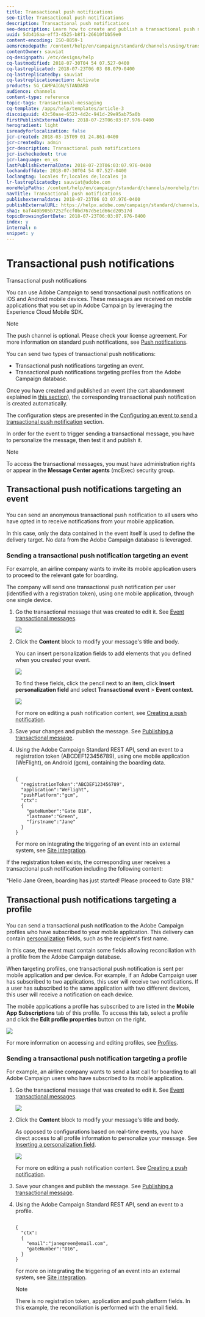 ```yaml
---
title: Transactional push notifications
seo-title: Transactional push notifications
description: Transactional push notifications
seo-description: Learn how to create and publish a transactional push notification.
uuid: 5db416aa-eff3-4525-b8f1-26610fbb59e0
content-encoding: ISO-8859-1
aemsrcnodepath: /content/help/en/campaign/standard/channels/using/transactional-push-notifications
contentOwner: sauviat
cq-designpath: /etc/designs/help
cq-lastmodified: 2018-07-30T04 54 07.527-0400
cq-lastreplicated: 2018-07-23T06 03 08.079-0400
cq-lastreplicatedby: sauviat
cq-lastreplicationaction: Activate
products: SG_CAMPAIGN/STANDARD
audience: channels
content-type: reference
topic-tags: transactional-messaging
cq-template: /apps/help/templates/article-3
discoiquuid: 43c50aae-6523-4d2c-941d-29e95ab75a0b
firstPublishExternalDate: 2018-07-23T06:03:07.976-0400
herogradient: light
isreadyforlocalization: false
jcr-created: 2018-03-15T09 01 24.861-0400
jcr-createdby: admin
jcr-description: Transactional push notifications
jcr-ischeckedout: true
jcr-language: en_us
lastPublishExternalDate: 2018-07-23T06:03:07.976-0400
lochandoffdate: 2018-07-30T04 54 07.527-0400
loclangtag: locales fr;locales de;locales ja
lr-lastreplicatedby: sauviat@adobe.com
moreHelpPaths: /content/help/en/campaign/standard/channels/morehelp/transactional-messaging;/content/help/en/campaign/standard/channels/morehelp/transactional-messaging
navTitle: Transactional push notifications
publishexternaldate: 2018-07-23T06 03 07.976-0400
publishExternalURL: https://helpx.adobe.com/campaign/standard/channels/using/transactional-push-notifications.html
sha1: 6af440b905b7252fccf0bd767d5e1d66cd20517d
topicBrowsingSortDate: 2018-07-23T06:03:07.976-0400
index: y
internal: n
snippet: y
---
```


# Transactional push notifications

Transactional push notifications

You can use Adobe Campaign to send transactional push notifications on iOS and Android mobile devices. These messages are received on mobile applications that you set up in Adobe Campaign by leveraging the Experience Cloud Mobile SDK.

>[!NOTE]
>
>The push channel is optional. Please check your license agreement. For more information on standard push notifications, see [Push notifications](../../channels/using/about-push-notifications.md).

You can send two types of transactional push notifications:

* Transactional push notifications targeting an event.
* Transactional push notifications targeting profiles from the Adobe Campaign database.

Once you have created and published an event (the cart abandonment explained in [this section](../../channels/using/about-transactional-messaging.md#transactional-messaging-operating-principle)), the corresponding transactional push notification is created automatically.

The configuration steps are presented in the [Configuring an event to send a transactional push notification](../../administration/using/configuring-transactional-messaging.md#use-case--configuring-an-event-to-send-a-transactional-message) section.

In order for the event to trigger sending a transactional message, you have to personalize the message, then test it and publish it.

>[!NOTE]
>
>To access the transactional messages, you must have administration rights or appear in the **Message Center agents** (mcExec) security group.

## <p>Transactional push notifications targeting an event</p>

You can send an anonymous transactional push notification to all users who have opted in to receive notifications from your mobile application.

In this case, only the data contained in the event itself is used to define the delivery target. No data from the Adobe Campaign database is leveraged.

### <p>Sending a transactional push notification targeting an event</p>

For example, an airline company wants to invite its mobile application users to proceed to the relevant gate for boarding.

The company will send one transactional push notification per user (identified with a registration token), using one mobile application, through one single device.

1. Go the transactional message that was created to edit it. See [Event transactional messages](../../channels/using/event-transactional-messages.md).

   ![](assets/message-center_push_message.png)

1. Click the **Content** block to modify your message's title and body.

   You can insert personalization fields to add elements that you defined when you created your event.

   ![](assets/message-center_push_content.png)

   To find these fields, click the pencil next to an item, click **Insert personalization field** and select **Transactional event** > **Event context**.

   ![](assets/message-center_push_personalization.png)

   For more on editing a push notification content, see [Creating a push notification](../../channels/using/creating-and-sending-a-push-notification.md).

1. Save your changes and publish the message. See [Publishing a transactional message](../../channels/using/event-transactional-messages.md#publishing-a-transactional-message).
1. Using the Adobe Campaign Standard REST API, send an event to a registration token (ABCDEF123456789), using one mobile application (WeFlight), on Android (gcm), containing the boarding data.

   ```
   
   {
     "registrationToken":"ABCDEF123456789",
     "application":"WeFlight",
     "pushPlatform":"gcm",
     "ctx":
     {
       "gateNumber":"Gate B18",
       "lastname":"Green",
       "firstname":"Jane"
     }
   }
   
   ```

   For more on integrating the triggering of an event into an external system, see [Site integration](../../administration/using/configuring-transactional-messaging.md#integrating-the-triggering-of-the-event-in-a-website).

If the registration token exists, the corresponding user receives a transactional push notification including the following content:

"Hello Jane Green, boarding has just started! Please proceed to Gate B18."

## <p>Transactional push notifications targeting a profile</p>

You can send a transactional push notification to the Adobe Campaign profiles who have subscribed to your mobile application. This delivery can contain [personalization](../../designing/using/inserting-a-personalization-field.md) fields, such as the recipient's first name.

In this case, the event must contain some fields allowing reconciliation with a profile from the Adobe Campaign database.

When targeting profiles, one transactional push notification is sent per mobile application and per device. For example, if an Adobe Campaign user has subscribed to two applications, this user will receive two notifications. If a user has subscribed to the same application with two different devices, this user will receive a notification on each device.

The mobile applications a profile has subscribed to are listed in the **Mobile App Subscriptions** tab of this profile. To access this tab, select a profile and click the **Edit profile properties** button on the right.

![](assets/push_notif_subscriptions.png)

For more information on accessing and editing profiles, see [Profiles](../../audiences/using/creating-profiles.md).

### <p>Sending a transactional push notification targeting a profile</p>

For example, an airline company wants to send a last call for boarding to all Adobe Campaign users who have subscribed to its mobile application.

1. Go the transactional message that was created to edit it. See [Event transactional messages](../../channels/using/event-transactional-messages.md).

   ![](assets/message-center_push_message_profile.png)

1. Click the **Content** block to modify your message's title and body.

   As opposed to configurations based on real-time events, you have direct access to all profile information to personalize your message. See [Inserting a personalization field](../../designing/using/inserting-a-personalization-field.md).

   ![](assets/message-center_push_content_profile.png)

   For more on editing a push notification content. See [Creating a push notification](../../channels/using/creating-and-sending-a-push-notification.md).

1. Save your changes and publish the message. See [Publishing a transactional message](../../channels/using/event-transactional-messages.md#publishing-a-transactional-message).
1. Using the Adobe Campaign Standard REST API, send an event to a profile.

   ```
   
   {
     "ctx":
     {
       "email":"janegreen@email.com",
       "gateNumber":"D16",
     }
   }
   
   ```

   For more on integrating the triggering of an event into an external system, see [Site integration](../../administration/using/configuring-transactional-messaging.md#integrating-the-triggering-of-the-event-in-a-website).

   >[!NOTE]
   >
   >There is no registration token, application and push platform fields. In this example, the reconciliation is performed with the email field.

